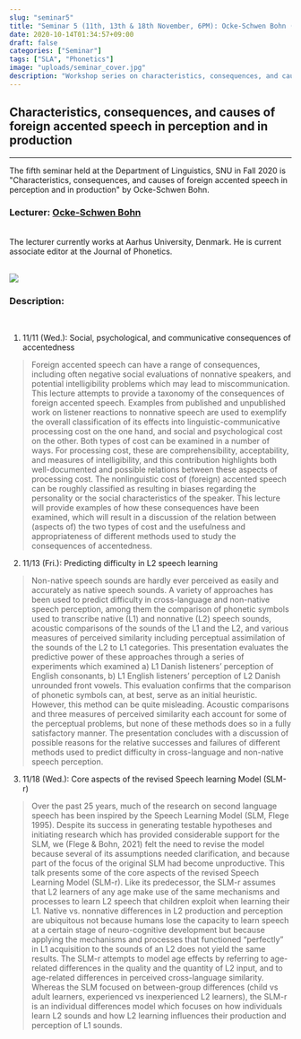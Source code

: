 ```yaml
---
slug: "seminar5"
title: "Seminar 5 (11th, 13th & 18th November, 6PM): Ocke-Schwen Bohn (Aarhus Univeristy)"
date: 2020-10-14T01:34:57+09:00
draft: false
categories: ["Seminar"]
tags: ["SLA", "Phonetics"]
image: "uploads/seminar_cover.jpg"
description: "Workshop series on characteristics, consequences, and causes of foreign accented speech in perception and in production by Ocke-Schwen Bohn"
---
```


## Characteristics, consequences, and causes of foreign accented speech in perception and in production

---

The fifth seminar held at the Department of Linguistics, SNU in Fall 2020 is "Characteristics, consequences, and causes of foreign accented speech in perception and in production" by Ocke-Schwen Bohn.

### Lecturer: <a class=intro-link href="https://pure.au.dk/portal/en/persons/ockeschwen-bohn(a8cfb317-189e-4f8a-8324-4ffee39f8c54).html">Ocke-Schwen Bohn</a>

<br/>
The lecturer currently works at Aarhus University, Denmark. He is current associate editor at the Journal of Phonetics.
<br/><br/>

![ ](/profiles/Ocke_Bohn_image.jpg#floatleft)

### Description:

<br/>

1. 11/11 (Wed.): Social, psychological, and communicative consequences of accentedness

> Foreign accented speech can have a range of consequences, including often negative social evaluations of nonnative speakers, and potential intelligibility problems which may lead to miscommunication. This lecture attempts to provide a taxonomy of the consequences of foreign accented speech. Examples from published and unpublished work on listener reactions to nonnative speech are used to exemplify the overall classification of its effects into linguistic-communicative processing cost on the one hand, and social and psychological cost on the other. Both types of cost can be examined in a number of ways. For processing cost, these are comprehensibility, acceptability, and measures of intelligibility, and this contribution highlights both well-documented and possible relations between these aspects of processing cost. The nonlinguistic cost of (foreign) accented speech can be roughly classified as resulting in biases regarding the personality or the social characteristics of the speaker. This lecture will provide examples of how these consequences have been examined, which will result in a discussion of the relation between (aspects of) the two types of cost and the usefulness and appropriateness of different methods used to study the consequences of accentedness.

2. 11/13 (Fri.): Predicting difficulty in L2 speech learning

> Non-native speech sounds are hardly ever perceived as easily and accurately as native speech sounds. A variety of approaches has been used to predict difficulty in cross-language and non-native speech perception, among them the comparison of phonetic symbols used to transcribe native (L1) and nonnative (L2) speech sounds, acoustic comparisons of the sounds of the L1 and the L2, and various measures of perceived similarity including perceptual assimilation of the sounds of the L2 to L1 categories. This presentation evaluates the predictive power of these approaches through a series of experiments which examined a) L1 Danish listeners’ perception of English consonants, b) L1 English listeners’ perception of L2 Danish unrounded front vowels. This evaluation confirms that the comparison of phonetic symbols can, at best, serve as an initial heuristic. However, this method can be quite misleading. Acoustic comparisons and three measures of perceived similarity each account for some of the perceptual problems, but none of these methods does so in a fully satisfactory manner. The presentation concludes with a discussion of possible reasons for the relative successes and failures of different methods used to predict difficulty in cross-language and non-native speech perception.

3. 11/18 (Wed.): Core aspects of the revised Speech learning Model (SLM-r)

> Over the past 25 years, much of the research on second language speech has been inspired by the Speech Learning Model (SLM, Flege 1995). Despite its success in generating testable hypotheses and initiating research which has provided considerable support for the SLM, we (Flege & Bohn, 2021) felt the need to revise the model because several of its assumptions needed clarification, and because part of the focus of the original SLM had become unproductive. This talk presents some of the core aspects of the revised Speech Learning Model (SLM-r). Like its predecessor, the SLM-r assumes that L2 learners of any age make use of the same mechanisms and processes to learn L2 speech that children exploit when learning their L1. Native vs. nonnative differences in L2 production and perception are ubiquitous not because humans lose the capacity to learn speech at a certain stage of neuro-cognitive development but because applying the mechanisms and processes that functioned “perfectly” in L1 acquisition to the sounds of an L2 does not yield the same results. The SLM-r attempts to model age effects by referring to age-related differences in the quality and the quantity of L2 input, and to age-related differences in perceived cross-language similarity. Whereas the SLM focused on between-group differences (child vs adult learners, experienced vs inexperienced L2 learners), the SLM-r is an individual differences model which focuses on how individuals learn L2 sounds and how L2 learning influences their production and perception of L1 sounds.

<br/><br/>
